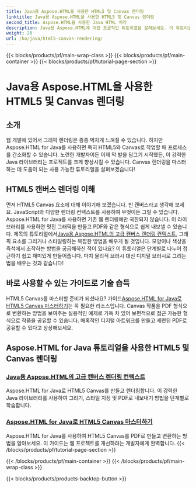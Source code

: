 ```yaml
---
title: Java용 Aspose.HTML을 사용한 HTML5 및 Canvas 렌더링
linktitle: Java용 Aspose.HTML을 사용한 HTML5 및 Canvas 렌더링
second_title: Aspose.HTML을 사용한 Java HTML 처리
description: Java용 Aspose.HTML에 대한 포괄적인 튜토리얼을 살펴보세요. 이 튜토리얼에서는 HTML5 및 Canvas 렌더링을 다루며 웹 개발 기술을 강화할 수 있습니다.
weight: 20
url: /ko/java/html5-canvas-rendering/
---
```


{{< blocks/products/pf/main-wrap-class >}}
{{< blocks/products/pf/main-container >}}
{{< blocks/products/pf/tutorial-page-section >}}

# Java용 Aspose.HTML을 사용한 HTML5 및 Canvas 렌더링

## 소개

웹 개발에 있어서 그래픽 렌더링은 종종 벅차게 느껴질 수 있습니다. 하지만 Aspose.HTML for Java를 사용하면 특히 HTML5와 Canvas로 작업할 때 프로세스를 간소화할 수 있습니다. 노련한 개발자이든 이제 막 발을 담그기 시작했든, 이 강력한 Java 라이브러리는 프로젝트를 크게 향상시킬 수 있습니다. Canvas 렌더링을 마스터하는 데 도움이 되는 사용 가능한 튜토리얼을 살펴보겠습니다!

## HTML5 캔버스 렌더링 이해

먼저 HTML5 Canvas 요소에 대해 이야기해 보겠습니다. 빈 캔버스라고 생각해 보세요. JavaScript와 다양한 렌더링 컨텍스트를 사용하여 무엇이든 그릴 수 있습니다. Aspose.HTML for Java를 사용하면 기존 웹 렌더링에만 국한되지 않습니다. 이 라이브러리를 사용하면 멋진 그래픽을 만들고 PDF와 같은 형식으로 쉽게 내보낼 수 있습니다. 제목의 튜토리얼에서[Java용 Aspose.HTML의 고급 캔버스 렌더링 컨텍스트](./advanced-canvas-rendering-context/), 그래픽 요소를 그리거나 스타일링하는 복잡한 방법을 배우게 될 것입니다. 모양이나 색상을 즉석에서 조작하는 방법을 궁금해하신 적이 있나요? 이 튜토리얼은 단계별로 나누어 접근하기 쉽고 재미있게 만들어줍니다. 마치 물리적 브러시 대신 디지털 브러시로 그리는 법을 배우는 것과 같습니다!

## 바로 사용할 수 있는 가이드로 기술 습득

 HTML5 Canvas를 마스터할 준비가 되셨나요? 가이드[Aspose.HTML for Java로 HTML5 Canvas 마스터하기](./html5-canvas/)는 꼭 필요한 리소스입니다. Canvas 작품을 PDF 형식으로 변환하는 방법을 보여주는 실용적인 예제로 가득 차 있어 보편적으로 접근 가능한 형식으로 작품을 공유할 수 있습니다. 매혹적인 디지털 아트워크를 만들고 세련된 PDF로 공유할 수 있다고 상상해보세요.

## Aspose.HTML for Java 튜토리얼을 사용한 HTML5 및 Canvas 렌더링
### [Java용 Aspose.HTML의 고급 캔버스 렌더링 컨텍스트](./advanced-canvas-rendering-context/)
Aspose.HTML for Java로 HTML5 Canvas를 만들고 렌더링합니다. 이 강력한 Java 라이브러리를 사용하여 그리기, 스타일 지정 및 PDF로 내보내기 방법을 단계별로 학습합니다.
### [Aspose.HTML for Java로 HTML5 Canvas 마스터하기](./html5-canvas/)
Aspose.HTML for Java를 사용하여 HTML5 Canvas를 PDF로 만들고 변환하는 방법을 알아보세요. 이 가이드는 웹 프로젝트를 개선하려는 개발자에게 완벽합니다.
{{< /blocks/products/pf/tutorial-page-section >}}

{{< /blocks/products/pf/main-container >}}
{{< /blocks/products/pf/main-wrap-class >}}

{{< blocks/products/products-backtop-button >}}
